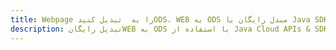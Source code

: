 ---title: Webpage را به  تبدیل کنیدODS، WEB به ODS مبدل رایگان یا Java SDKdescription: تبدیل رایگانWEB به ODS با استفاده از Java Cloud APIs & SDK همچنین اسناد PDF را در Cloud ایجاد، ویرایش و رندر کنید.---